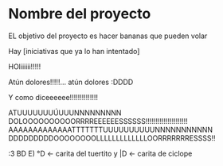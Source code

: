 Nombre del proyecto 
===================

EL objetivo del proyecto es
hacer bananas que pueden volar

Hay [iniciativas que ya lo han intentado] 

HOliiiiii!!!!! 

Atún dolores!!!!!... atún dolores :DDDD

Y como diceeeeee!!!!!!!!!!!!!! 

ATUUUUUUUÚUUUNNNNNNNNN DOLOOOOOOOOOORRRREEEEEESSSSSS!!!!!!!!!!!!!!!!!!!!!
AAAAAAAAAAAAATTTTTTTUUUUUUUUUUNNNNNNNNNNN DDDDDDDDDOOOOOOOOLLLLLLLLLLLLLOORRRRRRRESSSS!!

:3  BD  E) °D <- carita del tuertito    y    |D <- carita de ciclope 
